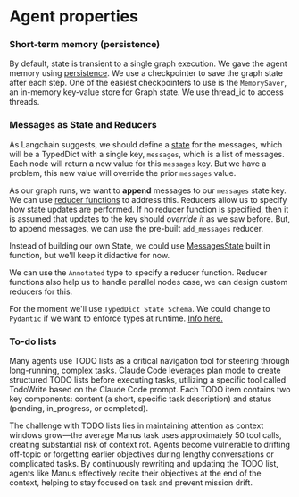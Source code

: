 # Agent properties

### Short-term memory (persistence)

By default, state is transient to a single graph execution. We gave the agent memory using [persistence](https://langchain-ai.github.io/langgraph/how-tos/persistence/). We use a checkpointer to save the graph state after each step. One of the easiest checkpointers to use is the `MemorySaver`, an in-memory key-value store for Graph state. We use thread_id to access threads.

### Messages as State and Reducers 

As Langchain suggests, we should define a [state](https://docs.langchain.com/oss/python/langgraph/use-graph-api#messagesstate) for the messages, which will be a TypedDict with a single key, `messages`, which is a list of messages. Each node will return a new value for this `messages` key. But we have a problem, this new value will override the prior `messages` value.
 
As our graph runs, we want to **append** messages to our `messages` state key.  
We can use [reducer functions](https://langchain-ai.github.io/langgraph/concepts/low_level/#reducers) to address this.
Reducers allow us to specify how state updates are performed. If no reducer function is specified, then it is assumed that updates to the key should *override it* as we saw before. But, to append messages, we can use the pre-built `add_messages` reducer. 

Instead of building our own State, we could use [MessagesState](https://docs.langchain.com/oss/python/langgraph/use-graph-api#messagesstate) built in function, but we'll keep it didactive for now.

We can use the `Annotated` type to specify a reducer function. Reducer functions also help us to handle parallel nodes case, we can design custom reducers for this.

For the moment we'll use `TypedDict State Schema`. We could change to `Pydantic` if we want to enforce types at runtime. [Info here.](https://langchain-ai.github.io/langgraph/concepts/low_level/#state)

<!-- 
### Max tokens for a conversation
`trim_message`function is used to limit the maximum amount of tokens for the conversation history. 

* For simple bots 500-2000 tokens should be enough
* For more complex converrsations 4000-8000 tokens.
* gpt-40 has a limit of 128 tokens of conext -->

<!-- ### Streaming (TODO)

LangGraph supports various streaming methods (stream() or astream()) and various modes (values, updates, custom, messages, debug)

Use:

    messages = [
        sys_msg,  # Use SystemMessage!
        HumanMessage(content="Add 3 and 4. Multiply the output by 2. Divide the output by 5."),
    ]

    async def main():
        node_to_stream = "assistant"

        async for event in react_graph.astream_events(
            {"messages": messages}, 
            config, 
            version="v2"
        ):
            if event["event"] == "on_chat_model_stream" and event["metadata"].get("langgraph_node", "") == node_to_stream:
                print(event["data"], end="", flush=True)

    if __name__ == "__main__":
        asyncio.run(main()) -->

### To-do lists

Many agents use TODO lists as a critical navigation tool for steering through long-running, complex tasks. Claude Code leverages plan mode to create structured TODO lists before executing tasks, utilizing a specific tool called TodoWrite based on the Claude Code prompt. Each TODO item contains two key components: content (a short, specific task description) and status (pending, in_progress, or completed).

The challenge with TODO lists lies in maintaining attention as context windows grow—the average Manus task uses approximately 50 tool calls, creating substantial risk of context rot. Agents become vulnerable to drifting off-topic or forgetting earlier objectives during lengthy conversations or complicated tasks. By continuously rewriting and updating the TODO list, agents like Manus effectively recite their objectives at the end of the context, helping to stay focused on task and prevent mission drift.
